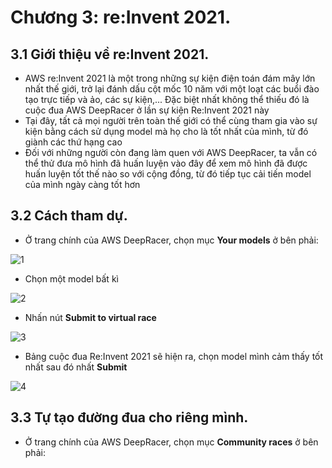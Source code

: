 # Chương 3: re:Invent 2021.

## 3.1 Giới thiệu về re:Invent 2021.

- AWS re:Invent 2021 là một trong những sự kiện điện toán đám mây lớn nhất thế giới, trở lại đánh dấu cột mốc 10 năm với một loạt các buổi đào tạo trực tiếp và ảo, các sự kiện,... Đặc biệt nhất không thể thiếu đó là cuộc đua AWS DeepRacer ở lần sự kiện Re:Invent 2021 này
- Tại đây, tất cả mọi người trên toàn thế giới có thể cùng tham gia vào sự kiện bằng cách sử dụng model mà họ cho là tốt nhất của mình, từ đó giành các thứ hạng cao
- Đối với những người còn đang làm quen với AWS DeepRacer, ta vẫn có thể thử đưa mô hình đã huấn luyện vào đây để xem mô hình đã được huấn luyện tốt thế nào so với cộng đồng, từ đó tiếp tục cải tiến model của mình ngày càng tốt hơn

## 3.2 Cách tham dự.

- Ở trang chính của AWS DeepRacer, chọn mục **Your models** ở bên phải:

![1](img/1.jpg)

- Chọn một model bất kì

![2](img/2.jpg)

- Nhấn nút **Submit to virtual race**

![3](img/3.jpg)

- Bảng cuộc đua Re:Invent 2021 sẽ hiện ra, chọn model mình cảm thấy tốt nhất sau đó nhất **Submit**

![4](img/4.jpg)

## 3.3 Tự tạo đường đua cho riêng mình.
- Ở trang chính của AWS DeepRacer, chọn mục **Community races** ở bên phải:
